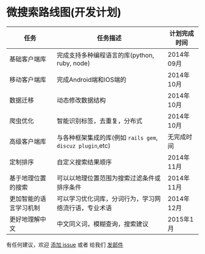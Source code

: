 微搜索路线图(开发计划)
=======

| 任务    | 任务描述    | 计划完成时间 |
| ------ | ------ | ------------------------------------------------------ |
| 基础客户端库  | 完成支持多种编程语言的库(python, ruby, node) | 2014年09月 |
| 移动客户端库  | 完成Android端和IOS端的 | 2014年10月 |
| 数据迁移 | 动态修改数据结构 | 2014年10月 |
| 爬虫优化 | 智能识别标签，去重复，分布式 | 2014年10月 |
| 高级客户端库 | 与各种框架集成的库(例如 `rails gem`, `discuz plugin`,etc) | 无完成时间 |
| 定制排序 | 自定义搜索结果顺序 | 2014年11月 |
| 基于地理位置的搜索 | 可以以地理位置范围为搜索过滤条件或排序条件 | 2014年11月 |
| 更加智能的语言学习机制 | 可以学习优化词库，分词行为，学习网络流行语，专业术语 | 2014年12月 |
| 更好地理解中文 | 中文同义词，模糊查询，搜索建议 | 2015年1月 |

有任何建议，欢迎 [添加 issue](https://github.com/tinysou/roadmap/issues/new) 或者 给我们 [发邮件](mailto:support@tinysou.com)
